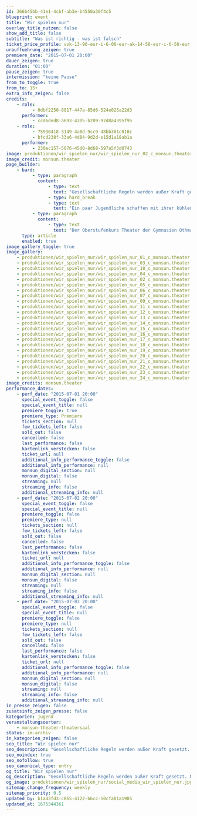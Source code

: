 ```yaml
---
id: 366b45bb-41e1-4cbf-ab3e-b4550a30f4c5
blueprint: event
title: "Wir spielen nur"
overlay_title_nutzen: false
show_add_title: false
subtitle: "Was ist richtig - was ist falsch"
ticket_price_profile: vvk-13-90-eur-i-6-00-eur-ak-14-50-eur-i-6-50-eur
urauffuehrung_zeigen: true
premiere_date: "2015-07-01 20:00"
dauer_zeigen: true
duration: "01:00"
pause_zeigen: true
intermission: "keine Pause"
from_to_toggle: true
from_to: 15+
extra_info_zeigen: false
credits:
    - role:
          - 0dbf2250-8817-447a-85d6-524e025a22d3
      performer:
          - ccd6ded8-a693-43d5-b209-97d8a4395f95
    - role:
          - 75930418-3149-4a0d-9cc9-48bb301c010c
          - bfcd238f-33a6-4d84-9d2d-e15d1a18ab1a
      performer:
          - 230ec157-5076-45d0-8d68-597a5f3d0743
image: produktionen/wir_spielen_nur/wir_spielen_nur_02_c_monsun.theater.jpg
image_credit: monsun.theater
page_builder:
    - bard:
          - type: paragraph
            content:
                - type: text
                  text: "Gesellschaftliche Regeln werden außer Kraft gesetzt. Ein perfides Spiel um Verführung, Sex, Macht und Liebe beginnt. Normen und Werte werden radikal angezweifelt. Es stellt sich die Frage nach der Gültigkeit bestehender Rechtsprinzipien.\_"
                - type: hard_break
                - type: text
                  text: "Ein paar Jugendliche schaffen mit ihrer kühlen Denkweise ihre eigenen Regeln und Gesetzmäßigkeiten und machen ihren Lehrer zum Opfer einer ausgeklügelten Erpressung, außerhalb jeder Moral, menschlicher Verhaltensvorstellung und jeden Mitgefühls. Doch offenbart sich für alle Beteiligten eine Freiheit, die sie letzten Endes zu glücklichen Menschen zu machen scheint.\_"
          - type: paragraph
            content:
                - type: text
                  text: "Der Oberstufenkurs Theater der Gymnasien Othmarschen und Hochrad spielt mit der Frage: Wer weiß noch, was richtig und was falsch ist – und woher?"
      type: article
      enabled: true
image_gallery_toggle: true
image_gallery:
    - produktionen/wir_spielen_nur/wir_spielen_nur_01_c_monsun.theater.jpg
    - produktionen/wir_spielen_nur/wir_spielen_nur_03_c_monsun.theater.jpg
    - produktionen/wir_spielen_nur/wir_spielen_nur_10_c_monsun.theater.jpg
    - produktionen/wir_spielen_nur/wir_spielen_nur_04_c_monsun.theater.jpg
    - produktionen/wir_spielen_nur/wir_spielen_nur_02_c_monsun.theater.jpg
    - produktionen/wir_spielen_nur/wir_spielen_nur_05_c_monsun.theater.jpg
    - produktionen/wir_spielen_nur/wir_spielen_nur_06_c_monsun.theater.jpg
    - produktionen/wir_spielen_nur/wir_spielen_nur_07_c_monsun.theater.jpg
    - produktionen/wir_spielen_nur/wir_spielen_nur_09_c_monsun.theater.jpg
    - produktionen/wir_spielen_nur/wir_spielen_nur_11_c_monsun.theater.jpg
    - produktionen/wir_spielen_nur/wir_spielen_nur_12_c_monsun.theater.jpg
    - produktionen/wir_spielen_nur/wir_spielen_nur_13_c_monsun.theater.jpg
    - produktionen/wir_spielen_nur/wir_spielen_nur_14_c_monsun.theater.jpg
    - produktionen/wir_spielen_nur/wir_spielen_nur_15_c_monsun.theater.jpg
    - produktionen/wir_spielen_nur/wir_spielen_nur_16_c_monsun.theater.jpg
    - produktionen/wir_spielen_nur/wir_spielen_nur_17_c_monsun.theater.jpg
    - produktionen/wir_spielen_nur/wir_spielen_nur_18_c_monsun.theater.jpg
    - produktionen/wir_spielen_nur/wir_spielen_nur_19_c_monsun.theater.jpg
    - produktionen/wir_spielen_nur/wir_spielen_nur_20_c_monsun.theater.jpg
    - produktionen/wir_spielen_nur/wir_spielen_nur_21_c_monsun.theater.jpg
    - produktionen/wir_spielen_nur/wir_spielen_nur_22_c_monsun.theater.jpg
    - produktionen/wir_spielen_nur/wir_spielen_nur_23_c_monsun.theater.jpg
    - produktionen/wir_spielen_nur/wir_spielen_nur_24_c_monsun.theater.jpg
image_credits: monsun.theater
performance_dates:
    - perf_date: "2015-07-01 20:00"
      special_event_toggle: false
      special_event_title: null
      premiere_toggle: true
      premiere_type: Premiere
      tickets_section: null
      few_tickets_left: false
      sold_out: false
      cancelled: false
      last_performance: false
      kartenlink_verstecken: false
      ticket_url: null
      additional_info_performance_toggle: false
      additional_info_performance: null
      monsun_digital_section: null
      monsun_digital: false
      streaming: null
      streaming_info: false
      additional_streaming_info: null
    - perf_date: "2015-07-02 20:00"
      special_event_toggle: false
      special_event_title: null
      premiere_toggle: false
      premiere_type: null
      tickets_section: null
      few_tickets_left: false
      sold_out: false
      cancelled: false
      last_performance: false
      kartenlink_verstecken: false
      ticket_url: null
      additional_info_performance_toggle: false
      additional_info_performance: null
      monsun_digital_section: null
      monsun_digital: false
      streaming: null
      streaming_info: false
      additional_streaming_info: null
    - perf_date: "2015-07-03 20:00"
      special_event_toggle: false
      special_event_title: null
      premiere_toggle: false
      premiere_type: null
      tickets_section: null
      few_tickets_left: false
      sold_out: false
      cancelled: false
      last_performance: false
      kartenlink_verstecken: false
      ticket_url: null
      additional_info_performance_toggle: false
      additional_info_performance: null
      monsun_digital_section: null
      monsun_digital: false
      streaming: null
      streaming_info: false
      additional_streaming_info: null
in_presse_zeigen: false
zusatsinfo_zeigen_presse: false
kategorien: jugend
veranstaltungsoerter:
    - monsun-theater-theatersaal
status: im-archiv
in_kategorien_zeigen: false
seo_title: "Wir spielen nur"
seo_description: "Gesellschaftliche Regeln werden außer Kraft gesetzt. Normen und Werte werden radikal angezweifelt. Ein perfides Spiel um Sex, Macht und Liebe beginnt."
seo_noindex: true
seo_nofollow: true
seo_canonical_type: entry
og_title: "Wir spielen nur"
og_description: "Gesellschaftliche Regeln werden außer Kraft gesetzt. Normen und Werte werden radikal angezweifelt. Ein perfides Spiel um Sex, Macht und Liebe beginnt."
og_image: produktionen/wir_spielen_nur/social_media_wir_spielen_nur.jpg
sitemap_change_frequency: weekly
sitemap_priority: 0.5
updated_by: b1a43fd3-c865-4122-b6cc-50cfa81a1985
updated_at: 1675344361
---
```

